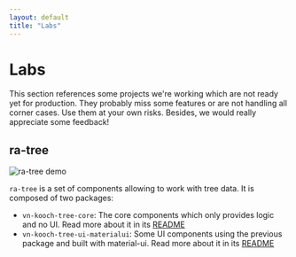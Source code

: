 ```yaml
---
layout: default
title: "Labs"
---
```


# Labs

This section references some projects we're working which are not ready yet for production. They probably miss some features or are not handling all corner cases. Use them at your own risks. Besides, we would really appreciate some feedback!

## ra-tree

![ra-tree demo](./img/ra-tree.gif)

`ra-tree` is a set of components allowing to work with tree data. It is composed of two packages:

- `vn-kooch-tree-core`: The core components which only provides logic and no UI. Read more about it in its [README](https://github.com/marmelab/vn-kooch-react-admin/blob/master/packages/vn-kooch-tree-core/README.md)
- `vn-kooch-tree-ui-materialui`: Some UI components using the previous package and built with material-ui. Read more about it in its [README](https://github.com/marmelab/vn-kooch-react-admin/blob/master/packages/vn-kooch-tree-ui-materialui/README.md)
